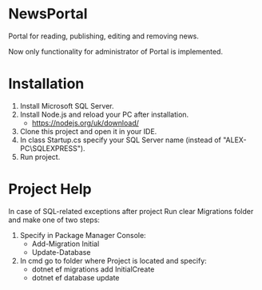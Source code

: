 # NewsPortal

Portal for reading, publishing, editing and removing news.

Now only functionality for administrator of Portal is implemented.

# Installation
1) Install Microsoft SQL Server.
2) Install Node.js and reload your PC after installation.
    - https://nodejs.org/uk/download/
3) Clone this project and open it in your IDE.
4) In class Startup.cs specify your SQL Server name (instead of "ALEX-PC\\SQLEXPRESS").
5) Run project.

# Project Help
In case of SQL-related exceptions after project Run clear Migrations folder and make one of two steps:
1) Specify in Package Manager Console:
    - Add-Migration Initial
    - Update-Database
2) In cmd go to folder where Project is located and specify:
    - dotnet ef migrations add InitialCreate
    - dotnet ef database update
